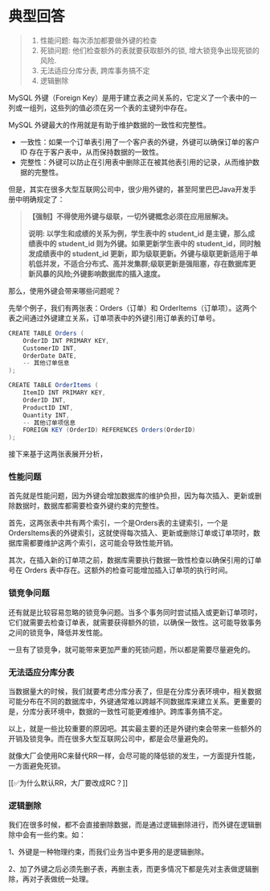 # 典型回答

> 1. 性能问题: 每次添加都要做外键的检查
> 2. 死锁问题: 他们检查额外的表就要获取额外的锁, 增大锁竞争出现死锁的风险.
> 3. 无法适应分库分表, 跨库事务搞不定
> 4. 逻辑删除

MySQL 外键（Foreign Key）是用于建立表之间关系的，它定义了一个表中的一列或一组列，这些列的值必须在另一个表的主键列中存在。



MySQL 外键最大的作用就是有助于维护数据的一致性和完整性。



+ 一致性：如果一个订单表引用了一个客户表的外键，外键可以确保订单的客户 ID 存在于客户表中，从而保持数据的一致性。
+ 完整性：外键可以防止在引用表中删除正在被其他表引用的记录，从而维护数据的完整性。



但是，其实在很多大型互联网公司中，很少用外键的，甚至阿里巴巴Java开发手册中明确规定了：



> **<font style="color:rgb(99, 99, 99);">【强制】不得使用外键与级联，一切外键概念必须在应用层解决。</font>**
>
> **<font style="color:rgb(99, 99, 99);"></font>**
>
> **<font style="color:rgb(99, 99, 99);">  说明: 以学生和成绩的关系为例，学生表中的 student_id 是主键，那么成绩表中的 student_id 则为外键。如果更新学生表中的 student_id，同时触发成绩表中的 student_id 更新，即为级联更新。外键与级联更新适用于单机低并发，不适合分布式、高并发集群;级联更新是强阻塞，存在数据库更新风暴的风险;外键影响数据库的插入速度。</font>**
>



那么，使用外键会带来哪些问题呢？



先举个例子，我们有两张表：Orders（订单）和 OrderItems（订单项）。这两个表之间通过外键建立关系，订单项表中的外键引用订单表的订单号。



```java
CREATE TABLE Orders (
    OrderID INT PRIMARY KEY,
    CustomerID INT,
    OrderDate DATE,
    -- 其他订单信息
);

CREATE TABLE OrderItems (
    ItemID INT PRIMARY KEY,
    OrderID INT,
    ProductID INT,
    Quantity INT,
    -- 其他订单项信息
    FOREIGN KEY (OrderID) REFERENCES Orders(OrderID)
);
```



接下来基于这两张表展开分析，

### 性能问题


首先就是性能问题，因为外键会增加数据库的维护负担，因为每次插入、更新或删除数据时，数据库都需要检查外键约束的完整性。



首先，这两张表中共有两个索引，一个是Orders表的主键索引，一个是OrdersItems表的外键索引，这就使得每次插入、更新或删除订单或订单项时，数据库需都要维护这两个索引，这可能会导致性能开销。



其次，在插入新的订单项之前，数据库需要执行数据一致性检查以确保引用的订单号在 Orders 表中存在。这额外的检查可能增加插入订单项的执行时间。



### 锁竞争问题


还有就是比较容易忽略的锁竞争问题。当多个事务同时尝试插入或更新订单项时，它们就需要去检查订单表，就需要获得额外的锁，以确保一致性。这可能导致事务之间的锁竞争，降低并发性能。



一旦有了锁竞争，就可能带来更加严重的死锁问题，所以都是需要尽量避免的。



### 无法适应分库分表


当数据量大的时候，我们就要考虑分库分表了，但是在分库分表环境中，相关数据可能分布在不同的数据库中，外键通常难以跨越不同数据库来建立关系。更重要的是，分库分表环境中，数据的一致性可能更难维护。跨库事务搞不定。





以上，就是一些比较重要的原因吧。其实最主要的还是外键约束会带来一些额外的开销及锁竞争。而在很多大型互联网公司中，都是会尽量避免的。



就像大厂会使用RC来替代RR一样，会尽可能的降低锁的发生，一方面提升性能，一方面避免死锁。



[[✅为什么默认RR，大厂要改成RC？]]



### 逻辑删除


我们在很多时候，都不会直接删除数据，而是通过逻辑删除进行，而外键在逻辑删除中会有一些约束。如：



1、外键是一种物理约束，而我们业务当中更多用的是逻辑删除。

2、加了外键之后必须先删子表，再删主表，而更多情况下都是先对主表做逻辑删除，再对子表做统一处理。

